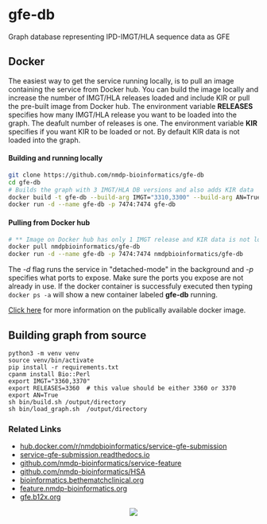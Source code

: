 # gfe-db
Graph database representing IPD-IMGT/HLA sequence data as GFE


## Docker
The easiest way to get the service running locally, is to pull an image containing the service from Docker hub. You can build the image locally and increase the number of IMGT/HLA releases loaded and include KIR or pull the pre-built image from Docker hub. The environment variable **RELEASES** specifies how many IMGT/HLA release you want to be loaded into the graph. The deafult number of releases is one. The environment variable **KIR** specifies if you want KIR to be loaded or not. By default KIR data is not loaded into the graph.

#### Building and running locally
```bash
git clone https://github.com/nmdp-bioinformatics/gfe-db
cd gfe-db
# Builds the graph with 3 IMGT/HLA DB versions and also adds KIR data
docker build -t gfe-db --build-arg IMGT="3310,3300" --build-arg AN=True .
docker run -d --name gfe-db -p 7474:7474 gfe-db
```

#### Pulling from Docker hub
```bash
# ** Image on Docker hub has only 1 IMGT release and KIR data is not loaded **
docker pull nmdpbioinformatics/gfe-db
docker run -d --name gfe-db -p 7474:7474 nmdpbioinformatics/gfe-db
```
The *-d* flag runs the service in "detached-mode" in the background and *-p* specifies what ports to expose. Make sure the ports you expose are not already in use. If the docker container is successfuly executed then typing ``docker ps -a`` will show a new container labeled **gfe-db** running. 

[Click here](https://hub.docker.com/r/nmdpbioinformatics/gfe-db/) for more information on the publically available docker image. 

## Building graph from source
```
python3 -m venv venv
source venv/bin/activate
pip install -r requirements.txt
cpanm install Bio::Perl
export IMGT="3360,3370"
export RELEASES=3360  # this value should be either 3360 or 3370 
export AN=True
sh bin/build.sh /output/directory
sh bin/load_graph.sh  /output/directory
```


### Related Links

 * [hub.docker.com/r/nmdpbioinformatics/service-gfe-submission](https://hub.docker.com/r/nmdpbioinformatics/service-gfe-submission)
 * [service-gfe-submission.readthedocs.io](https://service-gfe-submission.readthedocs.io/en/latest/index.html)
 * [github.com/nmdp-bioinformatics/service-feature](https://github.com/nmdp-bioinformatics/service-feature)
 * [github.com/nmdp-bioinformatics/HSA](https://github.com/nmdp-bioinformatics/HSA)
 * [bioinformatics.bethematchclinical.org](https://bioinformatics.bethematchclinical.org)
 * [feature.nmdp-bioinformatics.org](https://feature.nmdp-bioinformatics.org)
 * [gfe.b12x.org](http://gfe.b12x.org)

<p align="center">
  <img src="https://bethematch.org/content/site/images/btm_logo.png">
</p>



